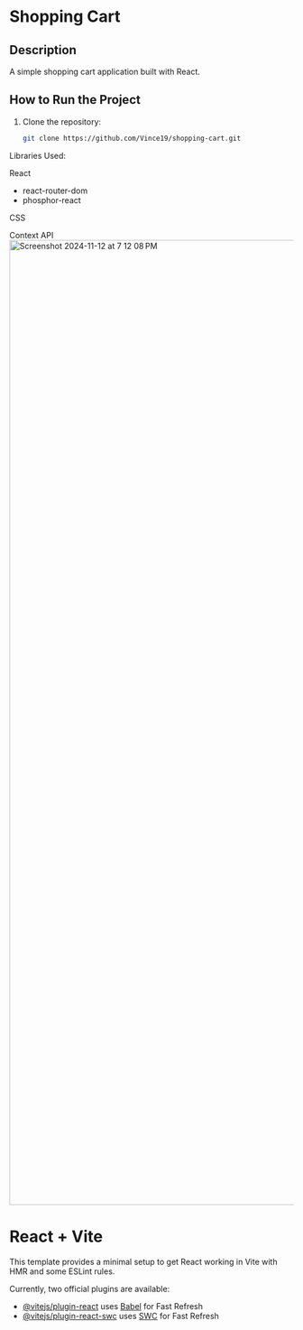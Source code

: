 # Shopping Cart

## Description

A simple shopping cart application built with React.

## How to Run the Project

1. Clone the repository:
   ```bash
   git clone https://github.com/Vince19/shopping-cart.git
   ```

Libraries Used:

React

- react-router-dom
- phosphor-react

CSS

Context API
<img width="1710" alt="Screenshot 2024-11-12 at 7 12 08 PM" src="https://github.com/user-attachments/assets/402a9e19-121f-4578-ab4a-b16c3b60435f">

# React + Vite

This template provides a minimal setup to get React working in Vite with HMR and some ESLint rules.

Currently, two official plugins are available:

- [@vitejs/plugin-react](https://github.com/vitejs/vite-plugin-react/blob/main/packages/plugin-react/README.md) uses [Babel](https://babeljs.io/) for Fast Refresh
- [@vitejs/plugin-react-swc](https://github.com/vitejs/vite-plugin-react-swc) uses [SWC](https://swc.rs/) for Fast Refresh
